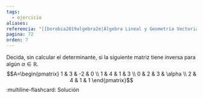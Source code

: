```yaml
---
tags:
  - ejercicio
aliases: 
referencia: "[[borobia2019algebra2e|Álgebra Lineal y Geometría Vectorial (2a ed)]]"
pagina: 72
orden: 7
---
```

Decida, sin calcular el determinante, si la siguiente matriz tiene inversa para algún $\alpha \in \mathbb{R}$.
$$A=\begin{pmatrix} 1 & 3 & -2 & 0 \\ 1 & 4 & 1 & 3 \\ 0 & 2 & 3 & \alpha \\ 2 & 4 & 1 & 1 \end{pmatrix}$$
:multiline-flashcard:
Solución
